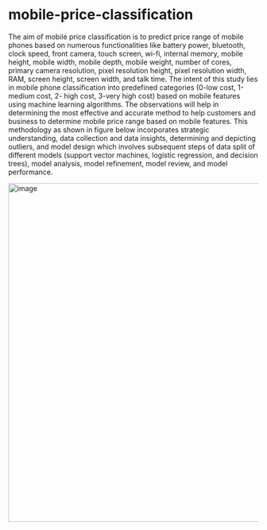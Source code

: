 # mobile-price-classification
The aim of mobile price classification is to predict price range of mobile phones based on numerous functionalities like battery power, bluetooth, clock speed, front camera, touch screen, wi-fi, internal memory, mobile height, mobile width, mobile depth, mobile weight, number of cores, primary camera resolution, pixel resolution height, pixel resolution width, RAM, screen height, screen width, and talk time. The intent of this study lies in mobile phone classification into predefined categories (0-low cost, 1-medium cost, 2- high cost, 3-very
high cost) based on mobile features using machine learning algorithms.
The observations will help in determining the most effective and accurate method to help customers and business to determine mobile price range based on mobile features. This methodology as shown in figure below incorporates strategic understanding, data collection and data insights, determining and depicting outliers, and model design which involves subsequent steps of data split
of different models (support vector machines, logistic regression, and decision trees), model analysis, model refinement, model review, and model performance.


<img width="1245" height="681" alt="image" src="https://github.com/user-attachments/assets/62ca64a4-ce47-455c-afc7-c623ecde522c" />

